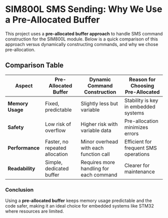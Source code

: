 # SIM800L SMS Sending: Why We Use a Pre-Allocated Buffer

This project uses a **pre-allocated buffer approach** to handle SMS command construction for the SIM800L module. Below is a quick comparison of this approach versus dynamically constructing commands, and why we chose pre-allocation.

## Comparison Table

| Aspect           | Pre-Allocated Buffer                     | Dynamic Command Construction           | Reason for Choosing Pre-Allocated  |
|------------------|------------------------------------------|----------------------------------------|------------------------------------|
| **Memory Usage** | Fixed, predictable                       | Slightly less but variable             | Stability is key in embedded systems |
| **Safety**       | Low risk of overflow                     | Higher risk with variable data         | Pre-allocation minimizes errors    |
| **Performance**  | Faster, no repeated allocation           | Minor overhead with each function call | Efficient for frequent SMS operations |
| **Readability**  | Simple, dedicated buffer                 | Requires more handling for each command | Clearer for maintenance            |

### Conclusion

Using a **pre-allocated buffer** keeps memory usage predictable and the code safer, making it an ideal choice for embedded systems like STM32 where resources are limited.
